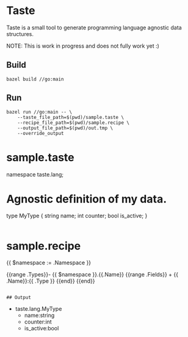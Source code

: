 # Taste

Taste is a small tool to generate programming language agnostic data structures.

NOTE: This is work in progress and does not fully work yet :)

## Build

```
bazel build //go:main
```

## Run 

```
bazel run //go:main -- \
	--taste_file_path=$(pwd)/sample.taste \
	--recipe_file_path=$(pwd)/sample.recipe \
	--output_file_path=$(pwd)/out.tmp \
	--override_output

```
# sample.taste

namespace taste.lang;

# Agnostic definition of my data.
type MyType {
    string name;
    int counter;
    bool is_active;
}
```

```
# sample.recipe

{{ $namespace := .Namespace }}

{{range .Types}}- {{ $namespace }}.{{.Name}}
{{range .Fields}}  + {{ .Name}}:{{ .Type }}
{{end}}
{{end}}
```

## Output

```
- taste.lang.MyType
  + name:string
  + counter:int
  + is_active:bool
```
